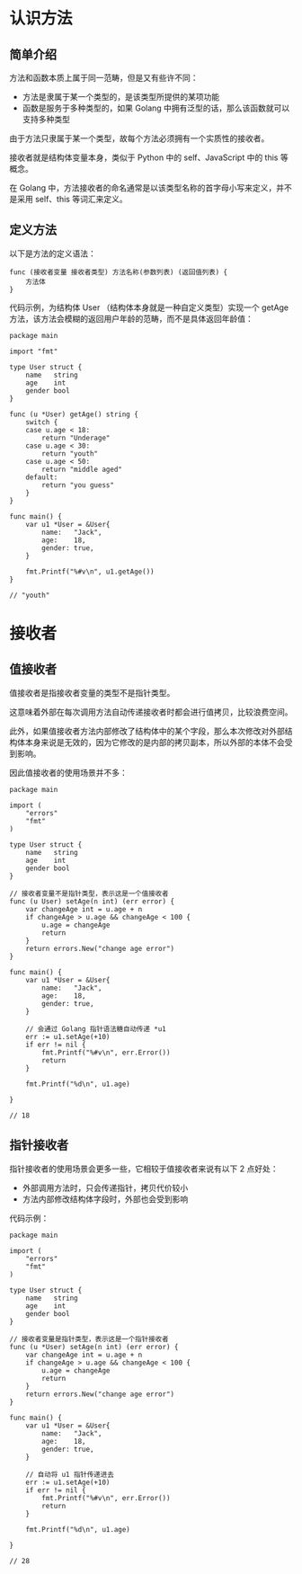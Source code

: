# 认识方法

## 简单介绍

方法和函数本质上属于同一范畴，但是又有些许不同：

- 方法是隶属于某一个类型的，是该类型所提供的某项功能
- 函数是服务于多种类型的，如果 Golang 中拥有泛型的话，那么该函数就可以支持多种类型

由于方法只隶属于某一个类型，故每个方法必须拥有一个实质性的接收者。

接收者就是结构体变量本身，类似于 Python 中的 self、JavaScript 中的 this 等概念。

在 Golang 中，方法接收者的命名通常是以该类型名称的首字母小写来定义，并不是采用 self、this 等词汇来定义。

## 定义方法

以下是方法的定义语法：

```
func (接收者变量 接收者类型) 方法名称(参数列表) (返回值列表) {
	方法体
}
```

代码示例，为结构体 User （结构体本身就是一种自定义类型）实现一个 getAge 方法，该方法会模糊的返回用户年龄的范畴，而不是具体返回年龄值：

```
package main

import "fmt"

type User struct {
	name   string
	age    int
	gender bool
}

func (u *User) getAge() string {
	switch {
	case u.age < 18:
		return "Underage"
	case u.age < 30:
		return "youth"
	case u.age < 50:
		return "middle aged"
	default:
		return "you guess"
	}
}

func main() {
	var u1 *User = &User{
		name:   "Jack",
		age:    18,
		gender: true,
	}

	fmt.Printf("%#v\n", u1.getAge())
}

// "youth"
```

# 接收者

## 值接收者

值接收者是指接收者变量的类型不是指针类型。

这意味着外部在每次调用方法自动传递接收者时都会进行值拷贝，比较浪费空间。

此外，如果值接收者方法内部修改了结构体中的某个字段，那么本次修改对外部结构体本身来说是无效的，因为它修改的是内部的拷贝副本，所以外部的本体不会受到影响。

因此值接收者的使用场景并不多：

```
package main

import (
	"errors"
	"fmt"
)

type User struct {
	name   string
	age    int
	gender bool
}

// 接收者变量不是指针类型，表示这是一个值接收者
func (u User) setAge(n int) (err error) {
	var changeAge int = u.age + n
	if changeAge > u.age && changeAge < 100 {
		u.age = changeAge
		return
	}
	return errors.New("change age error")
}

func main() {
	var u1 *User = &User{
		name:   "Jack",
		age:    18,
		gender: true,
	}

    // 会通过 Golang 指针语法糖自动传递 *u1
	err := u1.setAge(+10)
	if err != nil {
		fmt.Printf("%#v\n", err.Error())
		return
	}

	fmt.Printf("%d\n", u1.age)

}

// 18
```

## 指针接收者

指针接收者的使用场景会更多一些，它相较于值接收者来说有以下 2 点好处：

- 外部调用方法时，只会传递指针，拷贝代价较小
- 方法内部修改结构体字段时，外部也会受到影响

代码示例：

```
package main

import (
	"errors"
	"fmt"
)

type User struct {
	name   string
	age    int
	gender bool
}

// 接收者变量是指针类型，表示这是一个指针接收者
func (u *User) setAge(n int) (err error) {
	var changeAge int = u.age + n
	if changeAge > u.age && changeAge < 100 {
		u.age = changeAge
		return
	}
	return errors.New("change age error")
}

func main() {
	var u1 *User = &User{
		name:   "Jack",
		age:    18,
		gender: true,
	}

    // 自动将 u1 指针传递进去
	err := u1.setAge(+10)
	if err != nil {
		fmt.Printf("%#v\n", err.Error())
		return
	}

	fmt.Printf("%d\n", u1.age)

}

// 28
```

